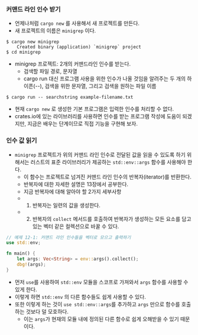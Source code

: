 ### 커맨드 라인 인수 받기
- 언제나처럼 `cargo new` 를 사용해서 새 프로젝트를 만든다.
- 새 프로젝트의 이름은 `minigrep` 이다.

```shell
$ cargo new minigrep 
	Created binary (application) `minigrep` project 
$ cd minigrep
```

- minigrep 프로젝트: 2개의 커맨드라인 인수를 받는다.
	- 검색할 파일 경로, 문자열
	- cargo run 대신 프로그램 사용을 위한 인수가 나올 것임을 알려주는 두 개의 하이픈(--), 검색을 위한 문자열, 그리고 검색을 원하는 파일 이름

``` shell
$ cargo run -- searchstring example-filename.txt
```

- 현재 `cargo new` 로 생성한 기본 프로그램은 입력한 인수를 처리할 수 없다.
- crates.io에 있는 라이브러리를 사용하면 인수를 받는 프로그램 작성에 도움이 되겠지만, 지금은 배우는 단계이므로 직접 기능을 구현해 보자.

### 인수 값 읽기
- `minigrep` 프로젝트가 위의 커맨드 라인 인수로 전달된 값을 읽을 수 있도록 하기 위해서는 러스트의 표준 라이브러리가 제공하는 `std::env::args` 함수를 사용해야 한다.
	- 이 함수는 프로젝트로 넘겨진 커맨드 라인 인수의 반복자(iterator)를 반환한다.
	- 반복자에 대한 자세한 설명은 13장에서 공부한다.
	- 지금 반복자에 대해 알아야 할 2가지 세부사항
	- 1. 반복자는 일련의 값을 생성한다.
	- 2. 반복자의 `collect` 메서드를 호출하여 반복자가 생성하는 모든 요소를 담고 있는 벡터 같은 컬렉션으로 바꿀 수 있다.

```rust
// 예제 12-1: 커맨드 라인 인수들을 벡터로 모으고 출력하기
use std::env;

fn main() {
	let args: Vec<String> = env::args().collect();
	dbg!(args);
}
```

- 먼저 `use`를 사용하여 `std::env` 모듈을 스코프로 가져와서 `args` 함수를 사용할 수 있게 한다.
- 이렇게 하면 `std::env` 의 다른 함수들도 쉽게 사용할 수 있다.
- 또한 이렇게 하는 것이 `use std::env::args`를 추가하고 `args` 만으로 함수를 호출하는 것보다 덜 모호하다.
	- 이는 `args`가 현재의 모듈 내에 정의된 다른 함수로 쉽게 오해받을 수 있기 때문이다.